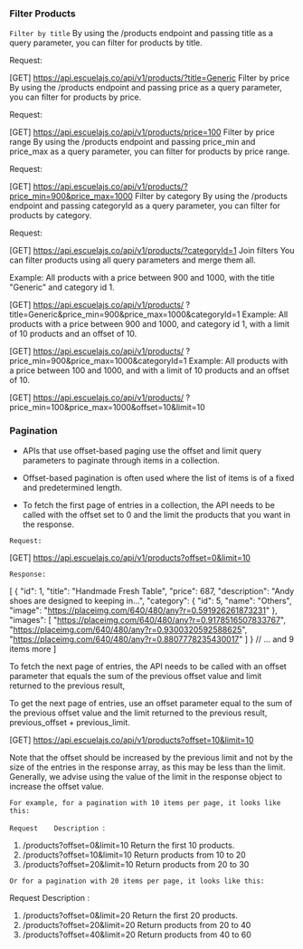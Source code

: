 ### Filter Products

`Filter by title`
By using the /products endpoint and passing title as a query parameter, you can filter for products by title.

Request:

[GET] https://api.escuelajs.co/api/v1/products/?title=Generic
Filter by price
By using the /products endpoint and passing price as a query parameter, you can filter for products by price.

Request:

[GET] https://api.escuelajs.co/api/v1/products/price=100
Filter by price range
By using the /products endpoint and passing price_min and price_max as a query parameter, you can filter for products by price range.

Request:

[GET] https://api.escuelajs.co/api/v1/products/?price_min=900&price_max=1000
Filter by category
By using the /products endpoint and passing categoryId as a query parameter, you can filter for products by category.

Request:

[GET] https://api.escuelajs.co/api/v1/products/?categoryId=1
Join filters
You can filter products using all query parameters and merge them all.

Example: All products with a price between 900 and 1000, with the title "Generic" and category id 1.

[GET]
https://api.escuelajs.co/api/v1/products/
?title=Generic&price_min=900&price_max=1000&categoryId=1
Example: All products with a price between 900 and 1000, and category id 1, with a limit of 10 products and an offset of 10.

[GET]
https://api.escuelajs.co/api/v1/products/
?price_min=900&price_max=1000&categoryId=1
Example: All products with a price between 100 and 1000, and with a limit of 10 products and an offset of 10.

[GET]
https://api.escuelajs.co/api/v1/products/
?price_min=100&price_max=1000&offset=10&limit=10

### Pagination

- APIs that use offset-based paging use the offset and limit query parameters to paginate through items in a collection.

- Offset-based pagination is often used where the list of items is of a fixed and predetermined length.

- To fetch the first page of entries in a collection, the API needs to be called with the offset set to 0 and the limit the products that you want in the response.


`Request:`

[GET] https://api.escuelajs.co/api/v1/products?offset=0&limit=10

`Response:`

[
  {
    "id": 1,
    "title": "Handmade Fresh Table",
    "price": 687,
    "description": "Andy shoes are designed to keeping in...",
    "category": {
      "id": 5,
      "name": "Others",
      "image": "https://placeimg.com/640/480/any?r=0.591926261873231"
    },
    "images": [
      "https://placeimg.com/640/480/any?r=0.9178516507833767",
      "https://placeimg.com/640/480/any?r=0.9300320592588625",
      "https://placeimg.com/640/480/any?r=0.8807778235430017"
    ]
  }
  // ... and 9 items more
]


To fetch the next page of entries, the API needs to be called with an offset parameter that equals the sum of the previous offset value and limit returned to the previous result,

To get the next page of entries, use an offset parameter equal to the sum of the previous offset value and the limit returned to the previous result, previous_offset + previous_limit.

[GET] https://api.escuelajs.co/api/v1/products?offset=10&limit=10

Note that the offset should be increased by the previous limit and not by the size of the entries in the response array, as this may be less than the limit. Generally, we advise using the value of the limit in the response object to increase the offset value.

`For example, for a pagination with 10 items per page, it looks like this:`

`Request	Description `:
1. /products?offset=0&limit=10	Return the first 10 products.
2. /products?offset=10&limit=10	Return products from 10 to 20
3. /products?offset=20&limit=10	Return products from 20 to 30



`Or for a pagination with 20 items per page, it looks like this:`

Request	Description :
1. /products?offset=0&limit=20	Return the first 20 products.
2. /products?offset=20&limit=20	Return products from 20 to 40
3. /products?offset=40&limit=20	Return products from 40 to 60

